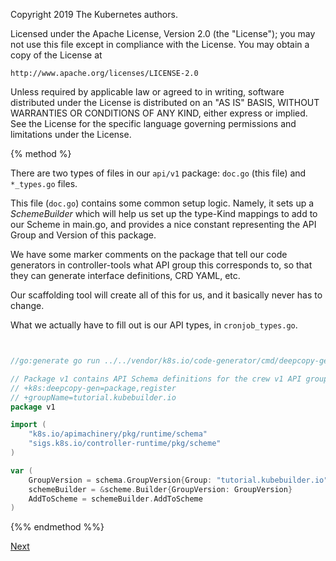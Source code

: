 
Copyright 2019 The Kubernetes authors.

Licensed under the Apache License, Version 2.0 (the "License");
you may not use this file except in compliance with the License.
You may obtain a copy of the License at

    http://www.apache.org/licenses/LICENSE-2.0

Unless required by applicable law or agreed to in writing, software
distributed under the License is distributed on an "AS IS" BASIS,
WITHOUT WARRANTIES OR CONDITIONS OF ANY KIND, either express or implied.
See the License for the specific language governing permissions and
limitations under the License.

{% method %}

There are two types of files in our `api/v1` package: `doc.go` (this file)
and `*_types.go` files.

This file (`doc.go`) contains some common setup logic.  Namely, it sets up a
*SchemeBuilder* which will help us set up the type-Kind mappings to add to
our Scheme in main.go, and provides a nice constant representing the API Group
and Version of this package.

We have some marker comments on the package that tell our code generators in
controller-tools what API group this corresponds to, so that they can generate
interface definitions, CRD YAML, etc.

Our scaffolding tool will create all of this for us, and it basically never
has to change.

What we actually have to fill out is our API types, in `cronjob_types.go`.


```go


//go:generate go run ../../vendor/k8s.io/code-generator/cmd/deepcopy-gen/main.go -O zz_generated.deepcopy -i ./... -h ../../hack/boilerplate.go.txt

// Package v1 contains API Schema definitions for the crew v1 API group
// +k8s:deepcopy-gen=package,register
// +groupName=tutorial.kubebuilder.io
package v1

import (
	"k8s.io/apimachinery/pkg/runtime/schema"
	"sigs.k8s.io/controller-runtime/pkg/scheme"
)

var (
	GroupVersion = schema.GroupVersion{Group: "tutorial.kubebuilder.io", Version: "v1"}
	schemeBuilder = &scheme.Builder{GroupVersion: GroupVersion}
	AddToScheme = schemeBuilder.AddToScheme
)

```
{%% endmethod %%}


[Next](./page-2.md)
